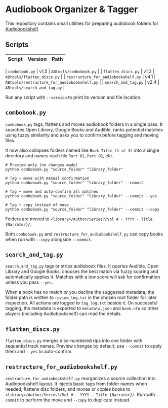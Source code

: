 # Audiobook Organizer & Tagger

This repository contains small utilities for preparing audiobook folders for [Audiobookshelf](https://www.audiobookshelf.org/).

## Scripts

| Script | Version | Path |
|-------|---------|------|

| `combobook.py` | v1.5 | `ABtools/combobook.py` |
| `flatten_discs.py` | v1.3 | `ABtools/flatten_discs.py` |
| `restructure_for_audiobookshelf.py` | v4.1 | `ABtools/restructure_for_audiobookshelf.py` |
| `search_and_tag.py` | v2.4 | `ABtools/search_and_tag.py` |

Run any script with `--version` to print its version and file location.

## `combobook.py`
`combobook.py` tags, flattens and moves audiobook folders in a single pass. It searches Open Library, Google Books and Audible, ranks potential matches using fuzzy similarity and asks you to confirm before tagging and moving files.

It now also collapses folders named like `Book Title (1 of 5)` into a single directory and names each file `Part 01`, `Part 02`, etc.


```
# Preview only (no changes made)
python combobook.py "source_folder" "library_folder"

# Tag + move with manual confirmation
python combobook.py "source_folder" "library_folder" --commit

# Tag + move and auto-confirm all matches
python combobook.py "source_folder" "library_folder" --commit --yes

# Tag + copy instead of move
python combobook.py "source_folder" "library_folder" --commit --copy
```

Folders are moved to `<library>/Author/Series?/Vol # - YYYY - Title {Narrator}/`.

Both `combobook.py` and `restructure_for_audiobookshelf.py` can copy books when run with `--copy` alongside `--commit`.

## `search_and_tag.py`
`search_and_tag.py` tags or strips audiobook files. It queries Audible,
Open Library and Google Books, chooses the best match via fuzzy scoring
and automatically applies it. Matches with a low score will ask for
confirmation unless you pass `--yes`.

When a book has no match or you decline the suggested metadata, the
folder path is written to `review_log.txt` in the chosen root folder for
later inspection. All actions are logged to `tag_log.txt` beside it. On
successful tagging, the metadata is exported to `metadata.json` and
`book.nfo` so other players (including Audiobookshelf) can read the
details.


## `flatten_discs.py`
`flatten_discs.py` merges disc-numbered rips into one folder with sequential track names. Preview changes by default; use `--commit` to apply them and `--yes` to auto-confirm.

## `restructure_for_audiobookshelf.py`
`restructure_for_audiobookshelf.py` reorganizes a source collection into Audiobookshelf layout. It injects basic tags from folder names when needed, flattens disc folders, and moves or copies books to `<library>/Author/Series?/Vol # - YYYY - Title {Narrator}/`. Run with `--commit` to perform the move and `--copy` to duplicate instead.

